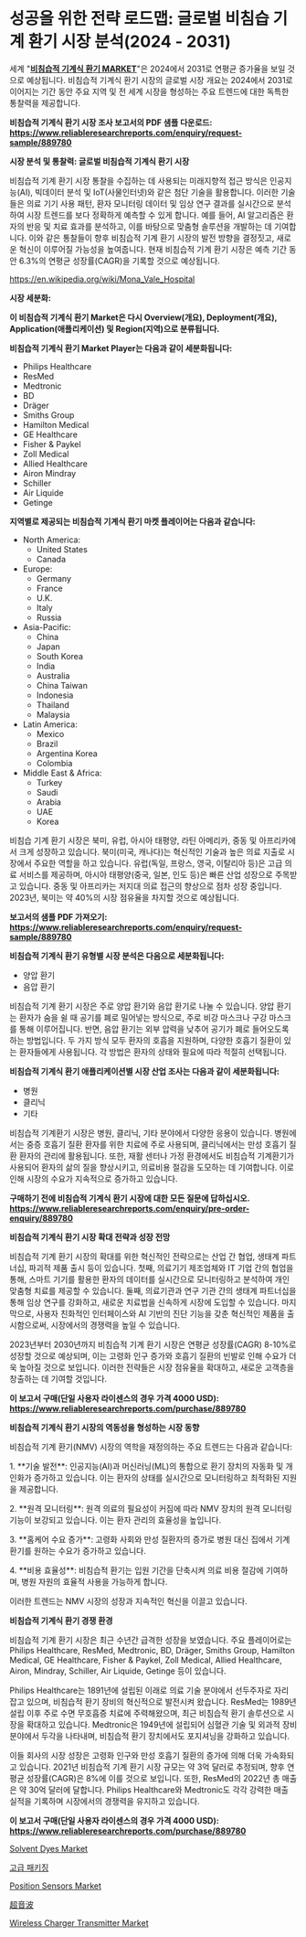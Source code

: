 <p><h1>성공을 위한 전략 로드맵: 글로벌 비침습 기계 환기 시장 분석(2024 - 2031)</h1></p><p>세계 "<strong><a href="https://www.reliableresearchreports.com/noninvasive-mechanical-ventilation-r889780">비침습적 기계식 환기 MARKET</a></strong>"은 2024에서 2031로 연평균 증가율을 보일 것으로 예상됩니다. 비침습적 기계식 환기 시장의 글로벌 시장 개요는 2024에서 2031로 이어지는 기간 동안 주요 지역 및 전 세계 시장을 형성하는 주요 트렌드에 대한 독특한 통찰력을 제공합니다.</p>
<p><strong>비침습적 기계식 환기 시장 조사 보고서의 PDF 샘플 다운로드: <a href="https://www.reliableresearchreports.com/enquiry/request-sample/889780">https://www.reliableresearchreports.com/enquiry/request-sample/889780</a></strong></p>
<p><strong>시장 분석 및 통찰력: 글로벌 비침습적 기계식 환기 시장</strong></p>
<p><p>비침습적 기계 환기 시장 통찰을 수집하는 데 사용되는 미래지향적 접근 방식은 인공지능(AI), 빅데이터 분석 및 IoT(사물인터넷)와 같은 첨단 기술을 활용합니다. 이러한 기술들은 의료 기기 사용 패턴, 환자 모니터링 데이터 및 임상 연구 결과를 실시간으로 분석하여 시장 트렌드를 보다 정확하게 예측할 수 있게 합니다. 예를 들어, AI 알고리즘은 환자의 반응 및 치료 효과를 분석하고, 이를 바탕으로 맞춤형 솔루션을 개발하는 데 기여합니다. 이와 같은 통찰들이 향후 비침습적 기계 환기 시장의 발전 방향을 결정짓고, 새로운 혁신이 이루어질 가능성을 높여줍니다. 현재 비침습적 기계 환기 시장은 예측 기간 동안 6.3%의 연평균 성장률(CAGR)을 기록할 것으로 예상됩니다.</p></p>
<p><a href="%7CAUTHORITHY_DOMAIN_URL%7C">https://en.wikipedia.org/wiki/Mona_Vale_Hospital</a></p>
<p><strong>시장 세분화:</strong></p>
<p><strong>이 비침습적 기계식 환기 Market은 다시 Overview(개요), Deployment(개요), Application(애플리케이션) 및 Region(지역)으로 분류됩니다.</strong></p>
<p><strong>비침습적 기계식 환기 Market Player는 다음과 같이 세분화됩니다:</strong></p>
<p><ul><li>Philips Healthcare</li><li>ResMed</li><li>Medtronic</li><li>BD</li><li>Dräger</li><li>Smiths Group</li><li>Hamilton Medical</li><li>GE Healthcare</li><li>Fisher & Paykel</li><li>Zoll Medical</li><li>Allied Healthcare</li><li>Airon Mindray</li><li>Schiller</li><li>Air Liquide</li><li>Getinge</li></ul></p>
<p><strong>지역별로 제공되는 비침습적 기계식 환기 마켓 플레이어는 다음과 같습니다:</strong></p>
<p><ul>
    <li>
        North America:
        <ul>
            <li>United States</li>
            <li>Canada</li>
        </ul>
    </li>
    <li>
        Europe:
        <ul>
            <li>Germany</li>
            <li>France</li>
            <li>U.K.</li>
            <li>Italy</li>
            <li>Russia</li>
        </ul>
    </li>
    <li>
        Asia-Pacific:
        <ul>
            <li>China</li>
            <li>Japan</li>
            <li>South Korea</li>
            <li>India</li>
            <li>Australia</li>
            <li>China Taiwan</li>
            <li>Indonesia</li>
            <li>Thailand</li>
            <li>Malaysia</li>
        </ul>
    </li>
    <li>
        Latin America:
        <ul>
            <li>Mexico</li>
            <li>Brazil</li>
            <li>Argentina Korea</li>
            <li>Colombia</li>
        </ul>
    </li>
    <li>
        Middle East & Africa:
        <ul>
            <li>Turkey</li>
            <li>Saudi</li>
            <li>Arabia</li>
            <li>UAE</li>
            <li>Korea</li>
        </ul>
    </li>
    </ul></p>
<p><p>비침습 기계 환기 시장은 북미, 유럽, 아시아 태평양, 라틴 아메리카, 중동 및 아프리카에서 크게 성장하고 있습니다. 북미(미국, 캐나다)는 혁신적인 기술과 높은 의료 지출로 시장에서 주요한 역할을 하고 있습니다. 유럽(독일, 프랑스, 영국, 이탈리아 등)은 고급 의료 서비스를 제공하며, 아시아 태평양(중국, 일본, 인도 등)은 빠른 산업 성장으로 주목받고 있습니다. 중동 및 아프리카는 저지대 의료 접근의 향상으로 점차 성장 중입니다. 2023년, 북미는 약 40%의 시장 점유율을 차지할 것으로 예상됩니다.</p></p>
<p><strong>보고서의 샘플 PDF 가져오기: <a href="https://www.reliableresearchreports.com/enquiry/request-sample/889780">https://www.reliableresearchreports.com/enquiry/request-sample/889780</a></strong></p>
<p><strong>비침습적 기계식 환기 유형별 시장 분석은 다음으로 세분화됩니다:</strong></p>
<p><ul><li>양압 환기</li><li>음압 환기</li></ul></p>
<p><p>비침습적 기계 환기 시장은 주로 양압 환기와 음압 환기로 나눌 수 있습니다. 양압 환기는 환자가 숨을 쉴 때 공기를 폐로 밀어넣는 방식으로, 주로 비강 마스크나 구강 마스크를 통해 이루어집니다. 반면, 음압 환기는 외부 압력을 낮추어 공기가 폐로 들어오도록 하는 방법입니다. 두 가지 방식 모두 환자의 호흡을 지원하며, 다양한 호흡기 질환이 있는 환자들에게 사용됩니다. 각 방법은 환자의 상태와 필요에 따라 적절히 선택됩니다.</p></p>
<p><strong>비침습적 기계식 환기 애플리케이션별 시장 산업 조사는 다음과 같이 세분화됩니다:</strong></p>
<p><ul><li>병원</li><li>클리닉</li><li>기타</li></ul></p>
<p><p>비침습적 기계환기 시장은 병원, 클리닉, 기타 분야에서 다양한 응용이 있습니다. 병원에서는 중증 호흡기 질환 환자를 위한 치료에 주로 사용되며, 클리닉에서는 만성 호흡기 질환 환자의 관리에 활용됩니다. 또한, 재활 센터나 가정 환경에서도 비침습적 기계환기가 사용되어 환자의 삶의 질을 향상시키고, 의료비용 절감을 도모하는 데 기여합니다. 이로 인해 시장의 수요가 지속적으로 증가하고 있습니다.</p></p>
<p><strong>구매하기 전에 비침습적 기계식 환기 시장에 대한 모든 질문에 답하십시오. <a href="https://www.reliableresearchreports.com/enquiry/pre-order-enquiry/889780">https://www.reliableresearchreports.com/enquiry/pre-order-enquiry/889780</a></strong></p>
<p><strong>비침습적 기계식 환기 시장 확대 전략과 성장 전망</strong></p>
<p><p>비침습적 기계 환기 시장의 확대를 위한 혁신적인 전략으로는 산업 간 협업, 생태계 파트너십, 파괴적 제품 출시 등이 있습니다. 첫째, 의료기기 제조업체와 IT 기업 간의 협업을 통해, 스마트 기기를 활용한 환자의 데이터를 실시간으로 모니터링하고 분석하여 개인 맞춤형 치료를 제공할 수 있습니다. 둘째, 의료기관과 연구 기관 간의 생태계 파트너십을 통해 임상 연구를 강화하고, 새로운 치료법을 신속하게 시장에 도입할 수 있습니다. 마지막으로, 사용자 친화적인 인터페이스와 AI 기반의 진단 기능을 갖춘 혁신적인 제품을 출시함으로써, 시장에서의 경쟁력을 높일 수 있습니다.</p><p>2023년부터 2030년까지 비침습적 기계 환기 시장은 연평균 성장률(CAGR) 8-10%로 성장할 것으로 예상되며, 이는 고령화 인구 증가와 호흡기 질환의 빈발로 인해 수요가 더욱 높아질 것으로 보입니다. 이러한 전략들은 시장 점유율을 확대하고, 새로운 고객층을 창출하는 데 기여할 것입니다.</p></p>
<p><strong>이 보고서 구매(단일 사용자 라이센스의 경우 가격 4000 USD): <a href="https://www.reliableresearchreports.com/purchase/889780">https://www.reliableresearchreports.com/purchase/889780</a></strong></p>
<p><strong>비침습적 기계식 환기 시장의 역동성을 형성하는 시장 동향</strong></p>
<p><p>비침습적 기계 환기(NMV) 시장의 역학을 재정의하는 주요 트렌드는 다음과 같습니다:</p><p>1. **기술 발전**: 인공지능(AI)과 머신러닝(ML)의 통합으로 환기 장치의 자동화 및 개인화가 증가하고 있습니다. 이는 환자의 상태를 실시간으로 모니터링하고 최적화된 지원을 제공합니다.</p><p>2. **원격 모니터링**: 원격 의료의 필요성이 커짐에 따라 NMV 장치의 원격 모니터링 기능이 보강되고 있습니다. 이는 환자 관리의 효율성을 높입니다.</p><p>3. **홈케어 수요 증가**: 고령화 사회와 만성 질환자의 증가로 병원 대신 집에서 기계 환기를 원하는 수요가 증가하고 있습니다.</p><p>4. **비용 효율성**: 비침습적 환기는 입원 기간을 단축시켜 의료 비용 절감에 기여하며, 병원 자원의 효율적 사용을 가능하게 합니다.</p><p>이러한 트렌드는 NMV 시장의 성장과 지속적인 혁신을 이끌고 있습니다.</p></p>
<p><strong>비침습적 기계식 환기 경쟁 환경</strong></p>
<p><p>비침습적 기계 환기 시장은 최근 수년간 급격한 성장을 보였습니다. 주요 플레이어로는 Philips Healthcare, ResMed, Medtronic, BD, Dräger, Smiths Group, Hamilton Medical, GE Healthcare, Fisher & Paykel, Zoll Medical, Allied Healthcare, Airon, Mindray, Schiller, Air Liquide, Getinge 등이 있습니다.</p><p>Philips Healthcare는 1891년에 설립된 이래로 의료 기술 분야에서 선두주자로 자리 잡고 있으며, 비침습적 환기 장비의 혁신적으로 발전시켜 왔습니다. ResMed는 1989년 설립 이후 주로 수면 무호흡증 치료에 주력해왔으며, 최근 비침습적 환기 솔루션으로 시장을 확대하고 있습니다. Medtronic은 1949년에 설립되어 심혈관 기술 및 외과적 장비 분야에서 두각을 나타내며, 비침습적 환기 장치에서도 포지셔닝을 강화하고 있습니다.</p><p>이들 회사의 시장 성장은 고령화 인구와 만성 호흡기 질환의 증가에 의해 더욱 가속화되고 있습니다. 2021년 비침습적 기계 환기 시장 규모는 약 3억 달러로 추정되며, 향후 연평균 성장률(CAGR)은 8%에 이를 것으로 보입니다. 또한, ResMed의 2022년 총 매출은 약 30억 달러에 달합니다. Philips Healthcare와 Medtronic도 각각 강력한 매출 실적을 기록하며 시장에서의 경쟁력을 유지하고 있습니다.</p></p>
<p><strong>이 보고서 구매(단일 사용자 라이센스의 경우 가격 4000 USD): <a href="https://www.reliableresearchreports.com/purchase/889780">https://www.reliableresearchreports.com/purchase/889780</a></strong></p>
<p><p><a href="https://www.linkedin.com/pulse/solvent-dyes-market-size-share-growth-analysis-type-application-xhchf?trackingId=WorgxiAXQdCRr7AwNJBTPA%3D%3D">Solvent Dyes Market</a></p><p><a href="https://medium.com/@conradkirrlin76575/%EA%B3%A0%EA%B8%89-%ED%8F%AC%EC%9E%A5-%EC%8B%9C%EC%9E%A5-%ED%98%81%EB%AA%85-2024-2031-%EB%8B%A4%EC%9D%8C-10%EB%85%84%EC%9D%84-%ED%98%95%EC%84%B1%ED%95%98%EB%8A%94-%EC%8B%9C%EC%9E%A5-%EB%8F%99%ED%96%A5-32403969d280">고급 패키징</a></p><p><a href="https://github.com/arionmp/Market-Research-Report-List-5/blob/main/position-sensors-market.md">Position Sensors Market</a></p><p><a href="https://medium.com/@sashabeier2023/%E5%85%88%E9%A7%86%E7%9A%84%E6%88%90%E9%95%B7-%E3%82%B0%E3%83%AD%E3%83%BC%E3%83%90%E3%83%AB%E8%B6%85%E9%9F%B3%E6%B3%A2%E5%B8%82%E5%A0%B4%E3%81%AE%E5%8B%95%E5%90%91%E5%88%86%E6%9E%90-2024%E5%B9%B4-2031%E5%B9%B4-441b11f868ad">超音波</a></p><p><a href="https://medium.com/@benjamin.james7456/deep-dive-into-the-wireless-charger-transmitter-market-itstrends-market-segmentation-and-adbe10aab06f">Wireless Charger Transmitter Market</a></p></p>